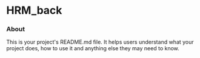 HRM_back
========

### About

This is your project's README.md file. It helps users understand what your
project does, how to use it and anything else they may need to know.